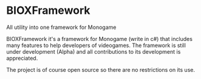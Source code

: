 # BIOXFramework
All utility into one framework for Monogame

BIOXFramework it's a framework for Monogame (write in c#) that includes many features to help developers of videogames. The framework is still under development (Alpha) and all contributions to its development is appreciated.

The project is of course open source so there are no restrictions on its use.
